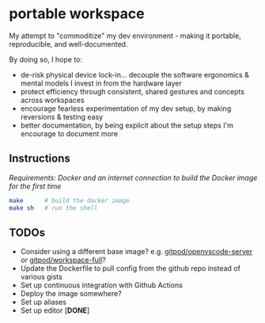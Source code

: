 # portable workspace

My attempt to "commoditize" my dev environment - making it portable, reproducible, and well-documented.

By doing so, I hope to:

- de-risk physical device lock-in... decouple the software ergonomics & mental models I invest in from the hardware layer
- protect efficiency through consistent, shared gestures and concepts across workspaces
- encourage fearless experimentation of my dev setup, by making reversions & testing easy
- better documentation, by being explicit about the setup steps I'm encourage to document more

## Instructions

*Requirements: Docker and an internet connection to build the Docker image for the first time*

```sh
make      # build the docker image
make sh   # run the shell
```

## TODOs

- Consider using a different base image? e.g. [gitpod/openvscode-server](https://github.com/gitpod-io/openvscode-server/) or [gitpod/workspace-full](https://github.com/gitpod-io/workspace-images)?
- Update the Dockerfile to pull config from the github repo instead of various gists
- Set up continuous integration with Github Actions
- Deploy the image somewhere?
- Set up aliases
- Set up editor [**DONE**]
